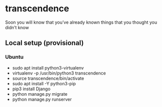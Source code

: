 # transcendence
Soon you will know that you’ve already known things that you thought you didn’t know

## Local setup (provisional)
### Ubuntu
- sudo apt install python3-virtualenv
- virtualenv -p /usr/bin/python3 transcendence
- source transcendence/bin/activate
- sudo apt install -Y python3-pip
- pip3 install Django
- python manage.py migrate
- python manage.py runserver
